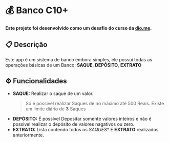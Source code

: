 # 💰 Banco C10+

**Este projeto foi desenvolvido como um desafio do curso da [dio.me](https://dio.me).**

## 📋 Descrição
Este app é um sistema de banco embora simples, ele possui todas as operações básicas de um Banco: **SAQUE**, **DEPÓSITO**, **EXTRATO**

## ⚙️ Funcionalidades
- **SAQUE:** Realizar o saque de um valor.
  > Só é possivel realizar Saques de no máximo até 500 Reais.
  > Existe um limite diário de **3** Saques 
- **DEPÓSITO:** É possível Depositar somente valores inteiros e não é possivel realizar o depósito de valores nagativos ou zero.
- **EXTRATO:** Lista contendo todos os *SAQUES** E **EXTRATO** realizados anteriormente.
